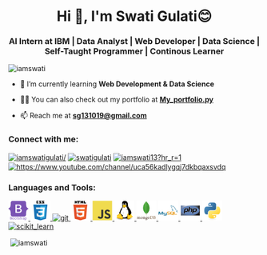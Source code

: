 <h1 align="center">Hi 👋, I'm Swati Gulati😊</h1>
<h3 align="center">AI Intern at IBM | Data Analyst | Web Developer | Data Science | Self-Taught Programmer | Continous Learner</h3>

<p align="left"> <img src="https://komarev.com/ghpvc/?username=iamswati&label=Profile%20views&color=0e75b6&style=flat" alt="iamswati" /> </p>

- 🌱 I’m currently learning **Web Development & Data Science**

- 👨‍💻 You can also check out my portfolio at **[My_portfolio.py](https://share.streamlit.io/iamswati/my-portfolio/main/My_portfolio.py)**

- 📫 Reach me at **sg131019@gmail.com**

<h3 align="left">Connect with me:</h3>
<p align="left">

<a href="https://linkedin.com/in/iamswatigulati/" target="_blank"><img align="center" src="https://raw.githubusercontent.com/rahuldkjain/github-profile-readme-generator/master/src/images/icons/Social/linked-in-alt.svg" alt="iamswatigulati/" height="30" width="40" /></a>
<a href="https://kaggle.com/swatigulati" target="_blank"><img align="center" src="https://raw.githubusercontent.com/rahuldkjain/github-profile-readme-generator/master/src/images/icons/Social/kaggle.svg" alt="swatigulati" height="30" width="40" /></a>
<a href="https://www.hackerrank.com/iamswati13?hr_r=1" target="_blank"><img align="center" src="https://raw.githubusercontent.com/rahuldkjain/github-profile-readme-generator/master/src/images/icons/Social/hackerrank.svg" alt="iamswati13?hr_r=1" height="30" width="40" /></a>
<a href="https://www.youtube.com/channel/UCA56kadLYGQj7DKbQaxsvdQ" target="_blank"><img align="center" src="https://raw.githubusercontent.com/rahuldkjain/github-profile-readme-generator/master/src/images/icons/Social/youtube.svg" alt="https://www.youtube.com/channel/uca56kadlygqj7dkbqaxsvdq" height="30" width="40" /></a>
</p>

<h3 align="left">Languages and Tools:</h3>
<p align="left"> <a href="https://getbootstrap.com" target="_blank"> <img src="https://raw.githubusercontent.com/devicons/devicon/master/icons/bootstrap/bootstrap-plain-wordmark.svg" alt="bootstrap" width="40" height="40"/> </a> <a href="https://www.w3schools.com/css/" target="_blank"> <img src="https://raw.githubusercontent.com/devicons/devicon/master/icons/css3/css3-original-wordmark.svg" alt="css3" width="40" height="40"/> </a> <a href="https://git-scm.com/" target="_blank"> <img src="https://www.vectorlogo.zone/logos/git-scm/git-scm-icon.svg" alt="git" width="40" height="40"/> </a> <a href="https://www.w3.org/html/" target="_blank"> <img src="https://raw.githubusercontent.com/devicons/devicon/master/icons/html5/html5-original-wordmark.svg" alt="html5" width="40" height="40"/> </a> <a href="https://developer.mozilla.org/en-US/docs/Web/JavaScript" target="_blank"> <img src="https://raw.githubusercontent.com/devicons/devicon/master/icons/javascript/javascript-original.svg" alt="javascript" width="40" height="40"/> </a> <a href="https://www.linux.org/" target="_blank"> <img src="https://raw.githubusercontent.com/devicons/devicon/master/icons/linux/linux-original.svg" alt="linux" width="40" height="40"/> </a> <a href="https://www.mongodb.com/" target="_blank"> <img src="https://raw.githubusercontent.com/devicons/devicon/master/icons/mongodb/mongodb-original-wordmark.svg" alt="mongodb" width="40" height="40"/> </a> <a href="https://www.mysql.com/" target="_blank"> <img src="https://raw.githubusercontent.com/devicons/devicon/master/icons/mysql/mysql-original-wordmark.svg" alt="mysql" width="40" height="40"/> </a> <a href="https://www.php.net" target="_blank"> <img src="https://raw.githubusercontent.com/devicons/devicon/master/icons/php/php-original.svg" alt="php" width="40" height="40"/> </a> <a href="https://www.python.org" target="_blank"> <img src="https://raw.githubusercontent.com/devicons/devicon/master/icons/python/python-original.svg" alt="python" width="40" height="40"/> </a> <a href="https://scikit-learn.org/" target="_blank"> <img src="https://upload.wikimedia.org/wikipedia/commons/0/05/Scikit_learn_logo_small.svg" alt="scikit_learn" width="40" height="40"/> </a>
</p>

<p>&nbsp;<img align="center" src="https://github-readme-stats.vercel.app/api?username=iamswati&show_icons=true&theme=cobalt&title_color=0a0a0a&hide_border=true&locale=en" alt="iamswati" /></p>

